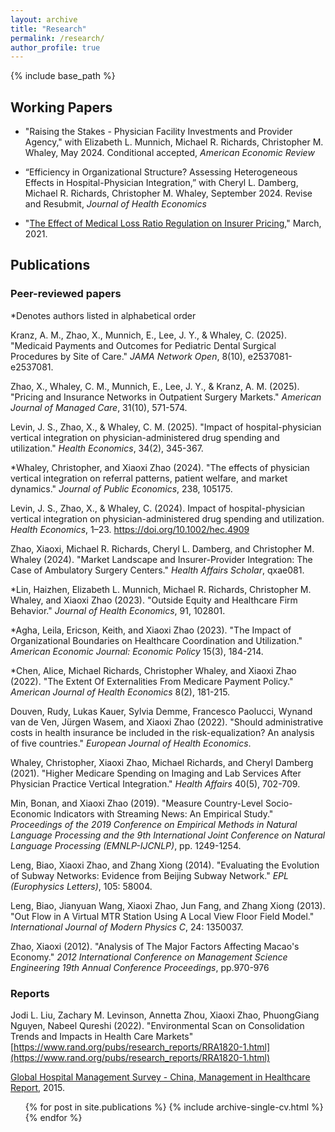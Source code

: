 ```yaml
---
layout: archive
title: "Research"
permalink: /research/
author_profile: true
---
```


{% include base_path %}

## Working Papers
* "Raising the Stakes - Physician Facility Investments and Provider Agency," with Elizabeth L. Munnich, Michael R. Richards, Christopher M. Whaley, May 2024. Conditional accepted, *American Economic Review*
 
* “Efficiency in Organizational Structure? Assessing Heterogeneous Effects in Hospital-Physician Integration,”
with Cheryl L. Damberg, Michael R. Richards, Christopher M. Whaley, September 2024. Revise and Resubmit, *Journal of Health Economics*
 
* "[The Effect of Medical Loss Ratio Regulation on Insurer Pricing](https://xiaoxizhao.github.io/files/JMP_XiaoxiZhao.pdf)," March, 2021. 

## Publications
### Peer-reviewed papers
\*Denotes authors listed in alphabetical order

Kranz, A. M., Zhao, X., Munnich, E., Lee, J. Y., & Whaley, C. (2025). "Medicaid Payments and Outcomes for Pediatric Dental Surgical Procedures by Site of Care." *JAMA Network Open*, 8(10), e2537081-e2537081.

Zhao, X., Whaley, C. M., Munnich, E., Lee, J. Y., & Kranz, A. M. (2025). "Pricing and Insurance
Networks in Outpatient Surgery Markets." *American Journal of Managed Care*, 31(10), 571-574.

Levin, J. S., Zhao, X., & Whaley, C. M. (2025). "Impact of hospital-physician vertical integration on physician-administered drug spending and utilization." *Health Economics*, 34(2), 345-367.

\*Whaley, Christopher, and Xiaoxi Zhao (2024). "The effects of physician vertical integration on referral patterns, patient welfare, and market dynamics." *Journal of Public Economics*, 238, 105175.

Levin, J. S., Zhao, X., & Whaley, C. (2024). Impact of hospital-physician vertical integration on physician-administered drug spending and utilization. *Health Economics*, 1–23. https://doi.org/10.1002/hec.4909

Zhao, Xiaoxi, Michael R. Richards, Cheryl L. Damberg, and Christopher M. Whaley (2024). "Market Landscape and Insurer-Provider Integration: The Case of Ambulatory Surgery Centers." *Health Affairs Scholar*, qxae081.

\*Lin, Haizhen, Elizabeth L. Munnich, Michael R. Richards, Christopher M. Whaley, and Xiaoxi Zhao (2023). "Outside Equity and Healthcare Firm Behavior." *Journal of Health Economics*, 91, 102801.

\*Agha, Leila, Ericson, Keith, and Xiaoxi Zhao (2023). "The Impact of Organizational Boundaries on Healthcare Coordination and Utilization."
*American Economic Journal: Economic Policy* 15(3), 184-214.

\*Chen, Alice, Michael Richards, Christopher Whaley, and Xiaoxi Zhao (2022). "The Extent Of Externalities From Medicare Payment Policy." *American Journal of Health Economics* 8(2), 181-215.

Douven, Rudy, Lukas Kauer, Sylvia Demme, Francesco Paolucci, Wynand van de Ven, Jürgen Wasem, and Xiaoxi Zhao (2022). "Should administrative costs in health insurance be included in the risk-equalization? An analysis of five countries." *European Journal of Health Economics*.

Whaley, Christopher, Xiaoxi Zhao, Michael Richards, and Cheryl Damberg (2021). "Higher Medicare Spending on Imaging and Lab Services After Physician Practice Vertical Integration."  *Health Affairs* 40(5), 702-709.

Min, Bonan, and Xiaoxi Zhao (2019). "Measure Country-Level Socio-Economic Indicators with Streaming News: An Empirical Study." *Proceedings of the 2019 Conference on Empirical Methods in Natural Language Processing and the 9th International Joint Conference on Natural Language Processing (EMNLP-IJCNLP)*, pp. 1249-1254.

Leng, Biao, Xiaoxi Zhao, and Zhang Xiong (2014). "Evaluating the Evolution of Subway Networks: Evidence from Beijing Subway Network." *EPL (Europhysics Letters)*, 105: 58004.

Leng, Biao, Jianyuan Wang, Xiaoxi Zhao, Jun Fang, and Zhang Xiong (2013). "Out Flow in A Virtual MTR Station Using A Local View Floor Field Model." *International Journal of Modern Physics C*, 24: 1350037.

Zhao, Xiaoxi (2012). "Analysis of The Major Factors Affecting Macao's Economy." *2012 International Conference on Management Science Engineering 19th Annual Conference Proceedings*, pp.970-976 

### Reports
Jodi L. Liu, Zachary M. Levinson, Annetta Zhou, Xiaoxi Zhao, PhuongGiang Nguyen, Nabeel Qureshi (2022). "Environmental Scan on Consolidation Trends and Impacts in Health Care Markets" [https://www.rand.org/pubs/research_reports/RRA1820-1.html](https://www.rand.org/pubs/research_reports/RRA1820-1.html)

[Global Hospital Management Survey - China, Management in Healthcare Report](https://www.hbs.edu/faculty/conferences/2014-world-management-survey/Documents/GlobalHospital_Management_Survey_Horak.pdf), 2015.





  <ul>{% for post in site.publications %}
    {% include archive-single-cv.html %}
  {% endfor %}</ul>
   
